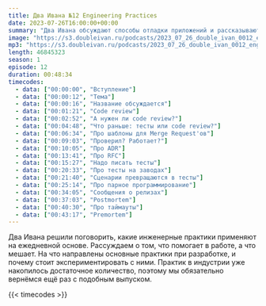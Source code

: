 ```yaml
---
title: Два Ивана №12 Engineering Practices
date: 2023-07-26T16:00:00+00:00
summary: "Два Ивана обсуждают способы отладки приложений и рассказывают интересные истории отладки"
image: "https://s3.doubleivan.ru/podcasts/2023_07_26_double_ivan_0012_engineering_practices.jpg"
mp3: "https://s3.doubleivan.ru/podcasts/2023_07_26_double_ivan_0012_engineering_practices.mp3"
length: 46845323
season: 1
episode: 12
duration: 00:48:34
timecodes:
  - data: ["00:00:00", "Вступление"]
  - data: ["00:00:12", "Тема"]
  - data: ["00:00:16", "Название обсуждается"]
  - data: ["00:01:21", "Code review"]
  - data: ["00:02:52", "А нужен ли code review?"]
  - data: ["00:04:48", "Что раньше: тесты или code review?"]
  - data: ["00:06:34", "Про шаблоны для Merge Request'ов"]
  - data: ["00:09:03", "Проверил? Работает?"]
  - data: ["00:10:05", "Про ADR"]
  - data: ["00:13:41", "Про RFC"]
  - data: ["00:15:27", "Надо писать тесты"]
  - data: ["00:20:33", "Про тесты на заводах"]
  - data: ["00:21:40", "Сценарии превращаются в тесты"]
  - data: ["00:25:14", "Про парное программирование"]
  - data: ["00:34:05", "Сообщения о релизах"]
  - data: ["00:37:03", "Postmortem"]
  - data: ["00:40:30", "Про таймауты"]
  - data: ["00:43:17", "Premortem"]
---
```


Два Ивана решили поговорить, какие инженерные практики применяют на ежедневной основе. Рассуждаем о том, что помогает в работе, а что мешает. На что направлены основные практики при разработке, и почему стоит экспериментировать с ними. Практик в индустрии уже накопилось достаточное количество, поэтому мы обязательно вернёмся ещё раз с подобным выпуском.

{{< timecodes >}}
